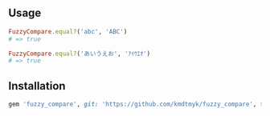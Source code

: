 ## Usage

```ruby
FuzzyCompare.equal?('abc', 'ABC')
# => true

FuzzyCompare.equal?('あいうえお', 'ｱｲｳｴｵ')
# => true
```

## Installation

```ruby
gem 'fuzzy_compare', git: 'https://github.com/kmdtmyk/fuzzy_compare', tag: 'v0.1.0'
```
